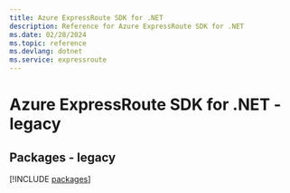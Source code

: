 ```yaml
---
title: Azure ExpressRoute SDK for .NET
description: Reference for Azure ExpressRoute SDK for .NET
ms.date: 02/28/2024
ms.topic: reference
ms.devlang: dotnet
ms.service: expressroute
---
```

# Azure ExpressRoute SDK for .NET - legacy
## Packages - legacy
[!INCLUDE [packages](expressroute-index.md)]